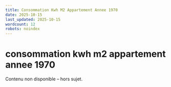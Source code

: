 ```yaml
---
title: Consommation Kwh M2 Appartement Annee 1970
date: 2025-10-15
last_updated: 2025-10-15
wordcount: 12
robots: noindex
---
```


# consommation kwh m2 appartement annee 1970

Contenu non disponible – hors sujet.
